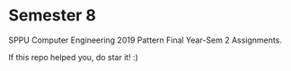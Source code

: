 # Semester 8
SPPU Computer Engineering 2019 Pattern Final Year-Sem 2 Assignments.

If this repo helped you, do star it! :)
